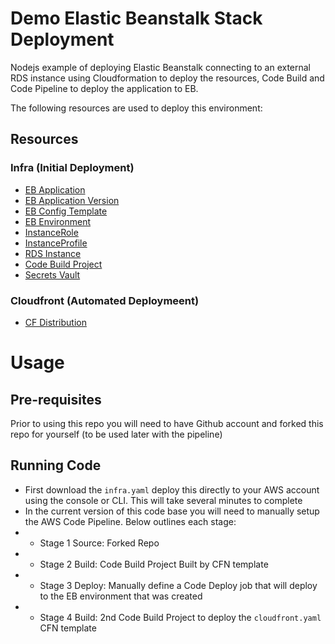 # Demo Elastic Beanstalk Stack Deployment

Nodejs example of deploying Elastic Beanstalk connecting to an external RDS instance using Cloudformation to deploy the resources, Code Build and Code Pipeline to deploy the application to EB.

The following resources are used to deploy this environment:

## Resources

### Infra (Initial Deployment)
* [EB Application]()
* [EB Application Version]()
* [EB Config Template]()
* [EB Environment]()
* [InstanceRole]()
* [InstanceProfile]()
* [RDS Instance]()
* [Code Build Project]()
* [Secrets Vault]()

### Cloudfront (Automated Deploymeent)
* [CF Distribution]()

# Usage

## Pre-requisites

Prior to using this repo you will need to have Github account and forked this repo for yourself (to be used later with the pipeline)

## Running Code

* First download the `infra.yaml` deploy this directly to your AWS account using the console or CLI. This will take several minutes to complete
* In the current version of this code base you will need to manually setup the AWS Code Pipeline. Below outlines each stage:
* * Stage 1 Source: Forked Repo 
* * Stage 2 Build: Code Build Project Built by CFN template
* * Stage 3 Deploy: Manually define a Code Deploy job that will deploy to the EB environment that was created
* * Stage 4 Build: 2nd Code Build Project to deploy the `cloudfront.yaml` CFN template